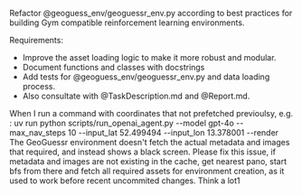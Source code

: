 Refactor @geoguess_env/geoguessr_env.py according to best practices for building Gym compatible reinforcement learning environments.

Requirements:
- Improve the asset loading logic to make it more robust and modular.
- Document functions and classes with docstrings
- Add tests for @geoguess_env/geoguessr_env.py and data loading process.
- Also consultate with @TaskDescription.md and @Report.md. 

When I run a command with coordinates that not prefetched previoulsy, e.g. : 
uv run python scripts/run_openai_agent.py --model gpt-4o --max_nav_steps 10  --input_lat 52.499494 --input_lon 13.378001 --render
The GeoGuessr environment doesn't fetch the actual metadata and images that required, and instead shows a black screen.
Please fix this issue, if metadata and images are not existing in the cache, get nearest pano, start bfs from there and 
fetch all required assets for environment creation, as it used to work before recent uncommited changes.
Think a lot1